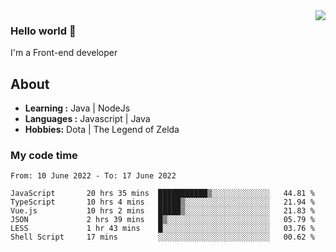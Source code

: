 <img align='right' src="https://github-readme-stats.vercel.app/api?username=jumodada&show_icons=true&theme=vue">

### Hello world 👋

I'm a Front-end developer 
    
## About
-  **Learning :** Java | NodeJs
-  **Languages :** Javascript | Java
-  **Hobbies:** Dota | The Legend of Zelda

### My code time

<!--START_SECTION:waka-->

```text
From: 10 June 2022 - To: 17 June 2022

JavaScript       20 hrs 35 mins  ███████████▒░░░░░░░░░░░░░   44.81 %
TypeScript       10 hrs 4 mins   █████▒░░░░░░░░░░░░░░░░░░░   21.94 %
Vue.js           10 hrs 2 mins   █████▒░░░░░░░░░░░░░░░░░░░   21.83 %
JSON             2 hrs 39 mins   █▒░░░░░░░░░░░░░░░░░░░░░░░   05.79 %
LESS             1 hr 43 mins    █░░░░░░░░░░░░░░░░░░░░░░░░   03.76 %
Shell Script     17 mins         ░░░░░░░░░░░░░░░░░░░░░░░░░   00.62 %
```

<!--END_SECTION:waka-->
